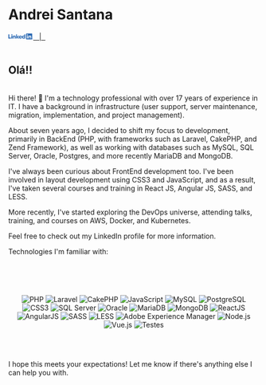 # Andrei Santana
<!-- Social Networking -->

<a href="https://www.linkedin.com/in/andreisantana/" target="_blank" align="left">
 <img src='https://raw.githubusercontent.com/andreisantana/andreisantana/master/assets/LI-Logo.png' width="50px"  alt="Andrei Santana" /> &nbsp | &nbsp
</a>
</br>
</br>

<!-- About Me -->
## Olá!!
</br>
   Hi there! 👋
I'm a technology professional with over 17 years of experience in IT. I have a background in infrastructure (user support, server maintenance, migration, implementation, and project management).

About seven years ago, I decided to shift my focus to development, primarily in BackEnd (PHP, with frameworks such as Laravel, CakePHP, and Zend Framework), as well as working with databases such as MySQL, SQL Server, Oracle, Postgres, and more recently MariaDB and MongoDB.

I've always been curious about FrontEnd development too. I've been involved in layout development using CSS3 and JavaScript, and as a result, I've taken several courses and training in React JS, Angular JS, SASS, and LESS.

More recently, I've started exploring the DevOps universe, attending talks, training, and courses on AWS, Docker, and Kubernetes.

Feel free to check out my LinkedIn profile for more information.

Technologies I'm familiar with:

</br>
</br>
</br>
<!-- Knowledge --><p align="center">
  <img src="https://img.icons8.com/color/48/000000/php.png" alt="PHP"/>
  <img src="[https://img.icons8.com/color/48/000000/laravel.png](https://img.shields.io/badge/-Laravel-FF2D20?style=flat-square&logo=laravel&logoColor=white)" alt="Laravel"/>
  <img src="[https://img.icons8.com/color/48/000000/cakephp.png](https://img.shields.io/badge/-CakePHP-D33C43?style=flat-square&logo=cakephp&logoColor=white)" alt="CakePHP"/>
  <img src="https://img.icons8.com/color/48/000000/javascript.png" alt="JavaScript"/>
  <img src="https://img.icons8.com/color/48/000000/mysql.png" alt="MySQL"/>
  <img src="https://img.icons8.com/color/48/000000/postgreesql.png" alt="PostgreSQL"/>
  <img src="https://img.icons8.com/color/48/000000/css3.png" alt="CSS3"/>
  <img src="https://img.icons8.com/color/48/000000/sql-server.png" alt="SQL Server"/>
  <img src="https://img.icons8.com/color/48/000000/oracle-logo.png" alt="Oracle"/>
  <img src="https://img.icons8.com/color/48/000000/mariadb.png" alt="MariaDB"/>
  <img src="https://img.icons8.com/color/48/000000/mongodb.png" alt="MongoDB"/>
  <img src="https://img.icons8.com/color/48/000000/react-native.png" alt="ReactJS"/>
  <img src="https://img.icons8.com/color/48/000000/angularjs.png" alt="AngularJS"/>
  <img src="https://img.icons8.com/color/48/000000/sass.png" alt="SASS"/>
  <img src="https://img.icons8.com/color/48/000000/less-logo.png" alt="LESS"/>
  <img src="https://img.icons8.com/color/48/000000/adobe.png" alt="Adobe Experience Manager"/>
  <img src="https://img.icons8.com/color/48/000000/nodejs.png" alt="Node.js"/>
  <img src="https://img.icons8.com/color/48/000000/vue-js.png" alt="Vue.js"/>
  <img src="https://img.icons8.com/color/48/000000/test-tube.png" alt="Testes"/>
</p>

</br>
</br>

I hope this meets your expectations! Let me know if there's anything else I can help you with.
